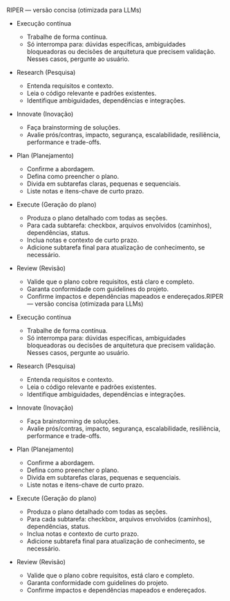RIPER — versão concisa (otimizada para LLMs)

- Execução contínua

  - Trabalhe de forma contínua.
  - Só interrompa para: dúvidas específicas, ambiguidades bloqueadoras ou decisões de arquitetura que precisem
    validação. Nesses casos, pergunte ao usuário.

- Research (Pesquisa)

  - Entenda requisitos e contexto.
  - Leia o código relevante e padrões existentes.
  - Identifique ambiguidades, dependências e integrações.

- Innovate (Inovação)

  - Faça brainstorming de soluções.
  - Avalie prós/contras, impacto, segurança, escalabilidade, resiliência, performance e trade-offs.

- Plan (Planejamento)

  - Confirme a abordagem.
  - Defina como preencher o plano.
  - Divida em subtarefas claras, pequenas e sequenciais.
  - Liste notas e itens-chave de curto prazo.

- Execute (Geração do plano)

  - Produza o plano detalhado com todas as seções.
  - Para cada subtarefa: checkbox, arquivos envolvidos (caminhos), dependências, status.
  - Inclua notas e contexto de curto prazo.
  - Adicione subtarefa final para atualização de conhecimento, se necessário.

- Review (Revisão)

  - Valide que o plano cobre requisitos, está claro e completo.
  - Garanta conformidade com guidelines do projeto.
  - Confirme impactos e dependências mapeados e endereçados.RIPER — versão concisa (otimizada para LLMs)

- Execução contínua

  - Trabalhe de forma contínua.
  - Só interrompa para: dúvidas específicas, ambiguidades bloqueadoras ou decisões de arquitetura que precisem
    validação. Nesses casos, pergunte ao usuário.

- Research (Pesquisa)

  - Entenda requisitos e contexto.
  - Leia o código relevante e padrões existentes.
  - Identifique ambiguidades, dependências e integrações.

- Innovate (Inovação)

  - Faça brainstorming de soluções.
  - Avalie prós/contras, impacto, segurança, escalabilidade, resiliência, performance e trade-offs.

- Plan (Planejamento)

  - Confirme a abordagem.
  - Defina como preencher o plano.
  - Divida em subtarefas claras, pequenas e sequenciais.
  - Liste notas e itens-chave de curto prazo.

- Execute (Geração do plano)

  - Produza o plano detalhado com todas as seções.
  - Para cada subtarefa: checkbox, arquivos envolvidos (caminhos), dependências, status.
  - Inclua notas e contexto de curto prazo.
  - Adicione subtarefa final para atualização de conhecimento, se necessário.

- Review (Revisão)

  - Valide que o plano cobre requisitos, está claro e completo.
  - Garanta conformidade com guidelines do projeto.
  - Confirme impactos e dependências mapeados e endereçados.
